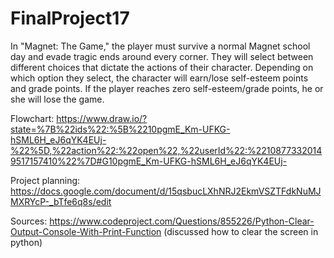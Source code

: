 # FinalProject17
In "Magnet: The Game," the player must survive a normal Magnet school day and evade tragic ends around every corner. They will select between different choices that dictate the actions of their character. Depending on which option they select, the character will earn/lose self-esteem points and grade points. If the player reaches zero self-esteem/grade points, he or she will lose the game.

Flowchart: https://www.draw.io/?state=%7B%22ids%22:%5B%2210pgmE_Km-UFKG-hSML6H_eJ6qYK4EUj-%22%5D,%22action%22:%22open%22,%22userId%22:%22108773320149517157410%22%7D#G10pgmE_Km-UFKG-hSML6H_eJ6qYK4EUj-

Project planning: https://docs.google.com/document/d/15qsbucLXhNRJ2EkmVSZTFdkNuMJMXRYcP-_bTfe6q8s/edit 

Sources: 
https://www.codeproject.com/Questions/855226/Python-Clear-Output-Console-With-Print-Function (discussed how to clear the screen in python)
